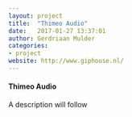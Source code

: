 ```yaml
---
layout: project
title:  "Thimeo Audio"
date:   2017-01-27 13:37:01
author: Gerdriaan Mulder
categories:
- project
website: http://www.giphouse.nl/
---
```


#### Thimeo Audio

A description will follow

